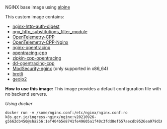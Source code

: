 NGINX base image using [alpine](https://www.alpinelinux.org/)

This custom image contains:

- [nginx-http-auth-digest](https://github.com/atomx/nginx-http-auth-digest)
- [ngx_http_substitutions_filter_module](https://github.com/yaoweibin/ngx_http_substitutions_filter_module)
- [OpenTelemetry-CPP](https://github.com/open-telemetry/opentelemetry-cpp)
- [OpenTelemetry-CPP-Nginx](https://github.com/open-telemetry/opentelemetry-cpp-contrib/tree/main/instrumentation/nginx)
- [nginx-opentracing](https://github.com/opentracing-contrib/nginx-opentracing)
- [opentracing-cpp](https://github.com/opentracing/opentracing-cpp)
- [zipkin-cpp-opentracing](https://github.com/rnburn/zipkin-cpp-opentracing)
- [dd-opentracing-cpp](https://github.com/DataDog/dd-opentracing-cpp)
- [ModSecurity-nginx](https://github.com/SpiderLabs/ModSecurity-nginx) (only supported in x86_64)
- [brotli](https://github.com/google/brotli)
- [geoip2](https://github.com/leev/ngx_http_geoip2_module)

**How to use this image:**
This image provides a default configuration file with no backend servers.

_Using docker_

```console
docker run -v /some/nginx.conf:/etc/nginx/nginx.conf:ro k8s.gcr.io/ingress-nginx/nginx:v20210926-g5662db450@sha256:1ef404b5e8741fe49605a1f40c3fdd8ef657aecdb9526ea979d1672eeabd0cd9
```


